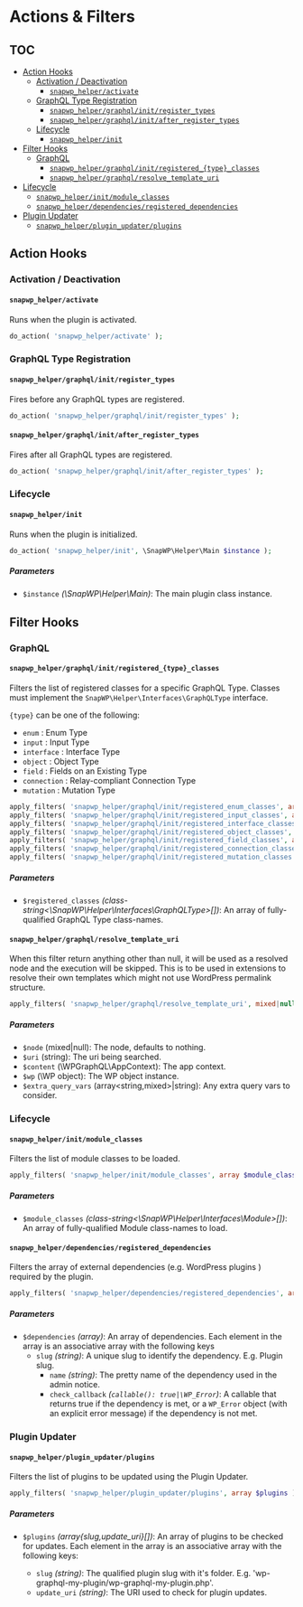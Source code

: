 # Actions & Filters

## TOC

- [Action Hooks](#action-hooks)
  - [Activation / Deactivation](#activation--deactivation)
    - [`snapwp_helper/activate`](#snapwp_helperactivate)
  - [GraphQL Type Registration](#graphql-type-registration)
    - [`snapwp_helper/graphql/init/register_types`](#snapwp_helpergraphqlinitregister_types)
    - [`snapwp_helper/graphql/init/after_register_types`](#snapwp_helpergraphqlinitafter_register_types)
  - [Lifecycle](#lifecycle)
    - [`snapwp_helper/init`](#snapwp_helperinit)
- [Filter Hooks](#filter-hooks)
  - [GraphQL](#graphql)
    - [`snapwp_helper/graphql/init/registered_{type}_classes`](#snapwp_helpergraphqlinitregistered_type_classes)
    - [`snapwp_helper/graphql/resolve_template_uri`](#snapwp_helpergraphqlresolvetemplateuri)
 - [Lifecycle](#lifecycle)
    - [`snapwp_helper/init/module_classes`](#snapwp_helperinitmodule_classes)
    - [`snapwp_helper/dependencies/registered_dependencies`](#snapwp_helperdependenciesregistered_dependencies)
  - [Plugin Updater](#plugin-updater)
    - [`snapwp_helper/plugin_updater/plugins`](#snapwp_helperplugin_updaterplugins)

## Action Hooks

### Activation / Deactivation

#### `snapwp_helper/activate`

Runs when the plugin is activated.

```php
do_action( 'snapwp_helper/activate' );
```

### GraphQL Type Registration

#### `snapwp_helper/graphql/init/register_types`

Fires before any GraphQL types are registered.

```php
do_action( 'snapwp_helper/graphql/init/register_types' );
```

#### `snapwp_helper/graphql/init/after_register_types`

Fires after all GraphQL types are registered.

```php
do_action( 'snapwp_helper/graphql/init/after_register_types' );
```

### Lifecycle

#### `snapwp_helper/init`

Runs when the plugin is initialized.

```php
do_action( 'snapwp_helper/init', \SnapWP\Helper\Main $instance );
```

##### Parameters

- `$instance` _(\SnapWP\Helper\Main)_: The main plugin class instance.

## Filter Hooks

### GraphQL

#### `snapwp_helper/graphql/init/registered_{type}_classes`

Filters the list of registered classes for a specific GraphQL Type. Classes must implement the `SnapWP\Helper\Interfaces\GraphQLType` interface.

`{type}` can be one of the following:
- `enum` : Enum Type
- `input` : Input Type
- `interface` : Interface Type
- `object` : Object Type
- `field` : Fields on an Existing Type
- `connection` : Relay-compliant Connection Type
- `mutation` : Mutation Type


```php
apply_filters( 'snapwp_helper/graphql/init/registered_enum_classes', array $registered_classes );
apply_filters( 'snapwp_helper/graphql/init/registered_input_classes', array $registered_classes );
apply_filters( 'snapwp_helper/graphql/init/registered_interface_classes', array $registered_classes );
apply_filters( 'snapwp_helper/graphql/init/registered_object_classes', array $registered_classes );
apply_filters( 'snapwp_helper/graphql/init/registered_field_classes', array $registered_classes );
apply_filters( 'snapwp_helper/graphql/init/registered_connection_classes', array $registered_classes );
apply_filters( 'snapwp_helper/graphql/init/registered_mutation_classes', array $registered_classes );
```

##### Parameters

- `$registered_classes` _(class-string<\SnapWP\Helper\Interfaces\GraphQLType>[])_: An array of fully-qualified GraphQL Type class-names.

#### `snapwp_helper/graphql/resolve_template_uri`

When this filter return anything other than null, it will be used as a resolved node and the execution will be skipped. This is to be used in extensions to resolve their own templates which might not use WordPress permalink structure.

```php
apply_filters( 'snapwp_helper/graphql/resolve_template_uri', mixed|null $node, string $uri, \WPGraphQL\AppContext $context, \WP $wp, array|string $extra_query_vars );
```

##### Parameters

- `$node` (mixed|null): The node, defaults to nothing.
- `$uri` (string): The uri being searched.
- `$content` (\WPGraphQL\AppContext): The app context.
- `$wp` (\WP object): The WP object instance.
- `$extra_query_vars` (array<string,mixed>|string): Any extra query vars to consider.

### Lifecycle

#### `snapwp_helper/init/module_classes`

Filters the list of module classes to be loaded.

```php
apply_filters( 'snapwp_helper/init/module_classes', array $module_classes );
```

##### Parameters

- `$module_classes` _(class-string<\SnapWP\Helper\Interfaces\Module>[])_: An array of fully-qualified Module class-names to load.

#### `snapwp_helper/dependencies/registered_dependencies`

Filters the array of external dependencies (e.g. WordPress plugins ) required by the plugin.

```php
apply_filters( 'snapwp_helper/dependencies/registered_dependencies', array $dependencies );
```

##### Parameters

- `$dependencies` _(array)_: An array of dependencies. Each element in the array is an associative array with the following keys
   - `slug` _(string)_: A unique slug to identify the dependency. E.g. Plugin slug.
	 - `name` _(string)_: The pretty name of the dependency used in the admin notice.
	 - `check_callback` _(`callable(): true|\WP_Error`)_: A callable that returns true if the dependency is met, or a `WP_Error` object (with an explicit error message) if the dependency is not met.

### Plugin Updater

#### `snapwp_helper/plugin_updater/plugins`

Filters the list of plugins to be updated using the Plugin Updater.

```php
apply_filters( 'snapwp_helper/plugin_updater/plugins', array $plugins );
```

##### Parameters

- `$plugins` _(array{slug,update_uri}[])_: An array of plugins to be checked for updates. Each element in the array is an associative array with the following keys:

   - `slug` _(string)_: The qualified plugin slug with it's folder. E.g. 'wp-graphql-my-plugin/wp-graphql-my-plugin.php'.
   - `update_uri` _(string)_: The URI used to check for plugin updates.
